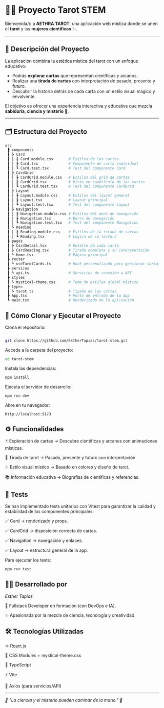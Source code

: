 # 🌙🔮 Proyecto Tarot STEM

Bienvenida/o a **AETHRA TAROT**, una aplicación web mística donde se unen el **tarot** y las **mujeres científicas** ✨.  

---

## 📖 Descripción del Proyecto

La aplicación combina la estética mística del tarot con un enfoque educativo:  
- Podrás **explorar cartas** que representan científicas y arcanos.  
- Realizar una **tirada de cartas** con interpretación de pasado, presente y futuro.  
- Descubrir la historia detrás de cada carta con un estilo visual mágico y envolvente.  

El objetivo es ofrecer una experiencia interactiva y educativa que mezcla **sabiduría, ciencia y misterio** 🔮.

---

## 🗂️ Estructura del Proyecto

```bash
src
 ┣ components
 ┃ ┣ Card
 ┃ ┃ ┣ Card.module.css       # Estilos de las cartas
 ┃ ┃ ┣ Card.tsx              # Componente de carta individual
 ┃ ┃ ┗ Card.test.tsx         # Test del componente Card
 ┃ ┣ CardGrid
 ┃ ┃ ┣ CardGrid.module.css   # Estilos del grid de cartas
 ┃ ┃ ┣ CardGrid.tsx          # Vista en cuadrícula de las cartas
 ┃ ┃ ┗ CardGrid.test.tsx     # Test del componente CardGrid
 ┃ ┣ Layout
 ┃ ┃ ┣ Layout.module.css     # Estilos del layout general
 ┃ ┃ ┣ Layout.tsx            # Layout principal
 ┃ ┃ ┗ Layout.test.tsx       # Test del componente Layout
 ┃ ┣ Navigation
 ┃ ┃ ┣ Navigation.module.css # Estilos del menú de navegación
 ┃ ┃ ┣ Navigation.tsx        # Barra de navegación
 ┃ ┃ ┗ Navigation.test.tsx   # Test del componente Navigation
 ┃ ┗ Reading
 ┃ ┃ ┣ Reading.module.css    # Estilos de la tirada de cartas
 ┃ ┃ ┗ Reading.tsx           # Lógica de la lectura
 ┣ pages
 ┃ ┣ CardDetail.tsx          # Detalle de cada carta
 ┃ ┣ CardReading.tsx         # Tirada completa y su interpretación
 ┃ ┗ Home.tsx                # Página principal
 ┣ router
 ┃ ┗ useTarotCards.ts        # Hook personalizado para gestionar cartas
 ┣ services
 ┃ ┗ api.ts                  # Servicios de conexión a API
 ┣ styles
 ┃ ┗ mystical-theme.css      # Tema de estilos global místico
 ┣ types
 ┃ ┗ tarot.ts                # Tipado de las cartas
 ┣ App.tsx                   # Punto de entrada de la app
 ┗ main.tsx                  # Renderizado de la aplicación

 ```

## 🚀 Cómo Clonar y Ejecutar el Proyecto
Clona el repositorio:

```bash

git clone https://github.com/EstherTapias/tarot-stem.git
```
Accede a la carpeta del proyecto:

```bash
cd tarot-stem
```
Instala las dependencias:
```bash
npm install
```
Ejecuta el servidor de desarrollo:
```bash
npm run dev
```
Abre en tu navegador:
```adruino
http://localhost:5173
```
## ⚙️ Funcionalidades

🃏 Exploración de cartas → Descubre científicas y arcanos con animaciones místicas.

🔮 Tirada de tarot → Pasado, presente y futuro con interpretación.

✨ Estilo visual místico → Basado en colores y diseño de tarot.

📚 Información educativa → Biografías de científicas y referencias.

## 🧪 Tests

Se han implementado tests unitarios con Vitest
 para garantizar la calidad y estabilidad de los componentes principales:

✅ Card → renderizado y props.

✅ CardGrid → disposición correcta de cartas.

✅ Navigation → navegación y enlaces.

✅ Layout → estructura general de la app.

Para ejecutar los tests:
```bash
npm run test
```
## 👩‍💻 Desarrollado por
*Esther Tapias*

🌟 Fullstack Developer en formación (con DevOps e IA).

✨ Apasionada por la mezcla de ciencia, tecnología y creatividad.

## 🛠️ Tecnologías Utilizadas
⚛️ React.js

🎨 CSS Modules + mystical-theme.css

🧩 TypeScript

⚡ Vite

🔗 Axios (para servicios/API)

---
*💫 "La ciencia y el misterio pueden caminar de la mano." 🔮*